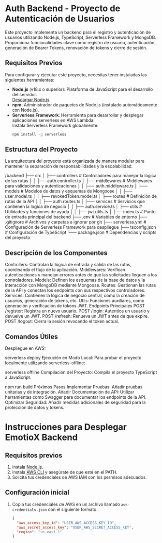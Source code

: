 # **Auth Backend - Proyecto de Autenticación de Usuarios**

Este proyecto implementa un backend para el registro y autenticación de usuarios utilizando Node.js, TypeScript, Serverless Framework y MongoDB. Proporciona funcionalidades clave como registro de usuario, autenticación, generación de Bearer Tokens, renovación de tokens y cierre de sesión.

## **Requisitos Previos**

Para configurar y ejecutar este proyecto, necesitas tener instaladas las siguientes herramientas:

- **Node.js** (v18.x o superior): Plataforma de JavaScript para el desarrollo del servidor.  
  [Descargar Node.js](https://nodejs.org/)
- **npm**: Administrador de paquetes de Node.js (instalado automáticamente con Node.js).
- **Serverless Framework**: Herramienta para desarrollar y desplegar aplicaciones serverless en AWS Lambda.  
  Instala Serverless Framework globalmente:
  ```bash
  npm install -g serverless

## Estructura del Proyecto 
La arquitectura del proyecto está organizada de manera modular para mantener la separación de responsabilidades y la escalabilidad:

/backend
├── src
│   ├── controllers       # Controladores para manejar la lógica de las rutas
│   │   ├── auth.controller.ts
│   ├── middlewares       # Middlewares para validaciones y autenticaciones
│   │   ├── auth.middleware.ts
│   ├── models            # Modelos de datos y esquemas de Mongoose
│   │   ├── user.model.ts
│   │   ├── revokedToken.model.ts
│   ├── routes            # Definición de rutas de la API
│   │   ├── auth.routes.ts
│   ├── services          # Servicios que contienen la lógica de negocio
│   │   ├── auth.service.ts
│   ├── utils             # Utilidades y funciones de ayuda
│   │   ├── jwt.utils.ts
│   ├── index.ts          # Punto de entrada principal del backend
├── .env                  # Variables de entorno
├── .gitignore            # Archivos y carpetas a ignorar por git
├── serverless.yml        # Configuración de Serverless Framework para despliegue
├── tsconfig.json         # Configuración de TypeScript
└── package.json          # Dependencias y scripts del proyecto
## Descripción de los Componentes

Controllers: Controlan la lógica de entrada y salida de las rutas, coordinando el flujo de la aplicación.
Middlewares: Verifican autenticaciones y manejan errores antes de que las solicitudes lleguen a los controladores.
Models: Definen los esquemas de la base de datos y la interacción con MongoDB mediante Mongoose.
Routes: Gestionan las rutas de la API y conectan los endpoints con sus respectivos controladores.
Services: Contienen la lógica de negocio central, como la creación de usuarios, generación de tokens, etc.
Utils: Funciones auxiliares, como generación y verificación de tokens JWT.
Endpoints Principales
POST /register: Registra un nuevo usuario.
POST /login: Autentica un usuario y devuelve un JWT.
POST /refresh: Renueva un JWT antes de que expire.
POST /logout: Cierra la sesión revocando el token actual.

## Comandos Útiles
Despliegue en AWS:

serverless deploy
Ejecución en Modo Local: Para probar el proyecto localmente utilizando serverless-offline:

serverless offline
Compilación del Proyecto: Compila el proyecto TypeScript a JavaScript.

npm run build
Próximos Pasos
Implementar Pruebas: Añadir pruebas unitarias y de integración.
Añadir Documentación de API: Utilizar herramientas como Swagger para documentar los endpoints de la API.
Optimizar Seguridad: Añadir medidas adicionales de seguridad para la protección de datos y tokens.

# Instrucciones para Desplegar EmotioX Backend

## Requisitos previos
1. Instala [Node.js](https://nodejs.org/).
2. Instala [AWS CLI](https://aws.amazon.com/cli/) y asegúrate de que esté en el PATH.
3. Solicita tus credenciales de AWS IAM con los permisos adecuados.

## Configuración inicial
1. Copia tus credenciales de AWS en un archivo llamado `aws-credentials.json` con el siguiente formato:
   ```json
   {
     "aws_access_key_id": "USER_AWS_ACCESS_KEY_ID",
     "aws_secret_access_key": "USER_AWS_SECRET_ACCESS_KEY",
     "region": "us-east-1"
   }
